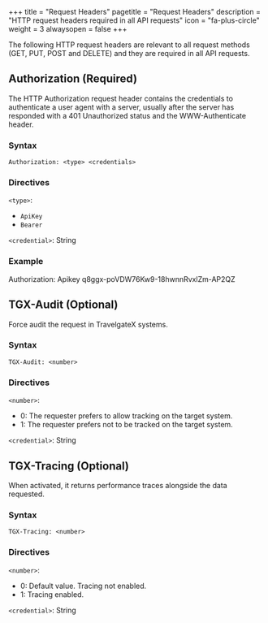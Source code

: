 +++
title = "Request Headers"
pagetitle = "Request Headers"
description = "HTTP request headers required in all API requests"
icon = "fa-plus-circle"
weight = 3
alwaysopen = false
+++

The following HTTP request headers are relevant to all request methods (GET, PUT, POST and DELETE) and they are required in all API requests.


## Authorization (Required)

The HTTP Authorization request header contains the credentials to authenticate a user agent with a server, usually after the server has responded with a 401 Unauthorized status and the WWW-Authenticate header.	

### Syntax

```
Authorization: <type> <credentials>
```

### Directives

`<type>`:

- `ApiKey`
- `Bearer`

`<credential>`: String

### Example
Authorization: Apikey q8ggx-poVDW76Kw9-18hwnnRvxlZm-AP2QZ

## TGX-Audit (Optional)

Force audit the request in TravelgateX systems.

### Syntax

```
TGX-Audit: <number>
```

### Directives

`<number>`:

- 0: The requester prefers to allow tracking on the target system.
- 1: The requester prefers not to be tracked on the target system.

`<credential>`: String

## TGX-Tracing (Optional)

When activated, it returns performance traces alongside the data requested.

### Syntax

```
TGX-Tracing: <number>
```

### Directives

`<number>`:

- 0: Default value. Tracing not enabled.
- 1: Tracing enabled.

`<credential>`: String
